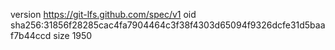 version https://git-lfs.github.com/spec/v1
oid sha256:31856f28285cac4fa7904464c3f38f4303d65094f9326dcfe31d5baaf7b44ccd
size 1950
